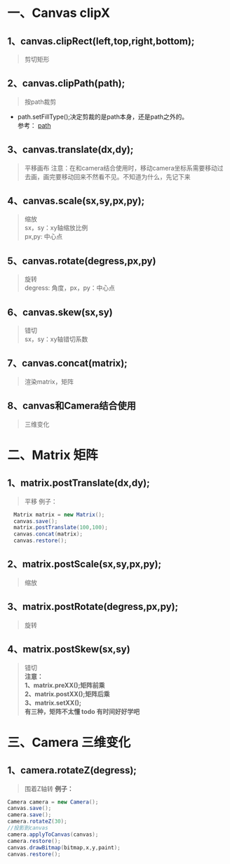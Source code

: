 # 一、Canvas clipX
## 1、canvas.clipRect(left,top,right,bottom);
> 剪切矩形
## 2、canvas.clipPath(path);
> 按path裁剪
- path.setFillType();决定剪裁的是path本身，还是path之外的。   
参考： [path](https://github.com/IRVING18/notes/blob/master/android/自定义View基础/1、Canvas%20Path.md)
## 3、canvas.translate(dx,dy);
> 平移画布
> 注意：在和camera结合使用时，移动camera坐标系需要移动过去画，画完要移动回来不然看不见。不知道为什么，先记下来
## 4、canvas.scale(sx,sy,px,py);
> 缩放   
> sx，sy：xy轴缩放比例   
> px,py: 中心点
## 5、canvas.rotate(degress,px,py)
> 旋转  
> degress: 角度，px，py：中心点
## 6、canvas.skew(sx,sy)
> 错切  
> sx，sy：xy轴错切系数
## 7、canvas.concat(matrix);
> 渲染matrix，矩阵
## 8、canvas和Camera结合使用
> 三维变化  
# 二、Matrix 矩阵
## 1、matrix.postTranslate(dx,dy);
> 平移
例子：
```java
  Matrix matrix = new Matrix();
  canvas.save();
  matrix.postTranslate(100,100);
  canvas.concat(matrix);
  canvas.restore();
```
## 2、matrix.postScale(sx,sy,px,py);
> 缩放
## 3、matrix.postRotate(degress,px,py);
> 旋转  
## 4、matrix.postSkew(sx,sy)
> 错切   
**注意：  
1、matrix.preXX();矩阵前乘   
2、matrix.postXX();矩阵后乘   
3、matrix.setXX();   
有三种，矩阵不太懂 todo 有时间好好学吧**
# 三、Camera 三维变化
## 1、camera.rotateZ(degress);
> 围着Z轴转
**例子：**     
```java
Camera camera = new Camera();
canvas.save();
camera.save();
camera.rotateZ(30);
//投影到canvas
camera.applyToCanvas(canvas);
camera.restore();
canvas.drawBitmap(bitmap,x,y,paint);
canvas.restore();
```




